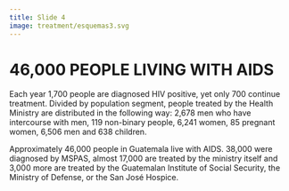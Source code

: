 ```yaml
---
title: Slide 4
image: treatment/esquemas3.svg
---
```


# 46,000 PEOPLE LIVING WITH AIDS

Each year 1,700 people are diagnosed HIV positive, yet only 700 continue treatment. Divided by population segment, people treated by the Health Ministry are distributed in the following way: 2,678 men who have intercourse with men, 119 non-binary people, 6,241 women, 85 pregnant women, 6,506 men and 638 children.

Approximately 46,000 people in Guatemala live with AIDS. 38,000 were diagnosed by MSPAS, almost 17,000 are treated by the ministry itself and 3,000 more are treated by the Guatemalan Institute of Social Security, the Ministry of Defense, or the San José Hospice.
